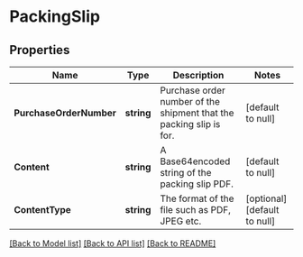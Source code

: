 # PackingSlip

## Properties
Name | Type | Description | Notes
------------ | ------------- | ------------- | -------------
**PurchaseOrderNumber** | **string** | Purchase order number of the shipment that the packing slip is for. | [default to null]
**Content** | **string** | A Base64encoded string of the packing slip PDF. | [default to null]
**ContentType** | **string** | The format of the file such as PDF, JPEG etc. | [optional] [default to null]

[[Back to Model list]](../README.md#documentation-for-models) [[Back to API list]](../README.md#documentation-for-api-endpoints) [[Back to README]](../README.md)

